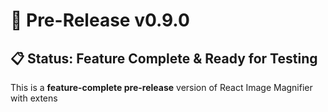 # 🚀 Pre-Release v0.9.0

## 📋 Status: Feature Complete & Ready for Testing

This is a **feature-complete pre-release** version of React Image Magnifier with extens
